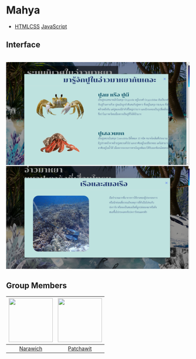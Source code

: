 # Mahya
* <a href="https://en.wikipedia.org/wiki/HTML" target="_blank">HTML</a><a href="https://en.wikipedia.org/wiki/Cascading_Style_Sheets" target="_blank">CSS</a> <a href="https://en.wikipedia.org/wiki/JavaScript" target="_blank">JavaScript</a> 

## Interface
<img src="interface/1.png" alt="" width="500"/>
<img src="interface/2.png" alt="" width="500"/>
<img src="interface/3.png" alt="" width="500"/>
<img src="interface/4.png" alt="" width="500"/>
<img src="interface/5.png" alt="" width="500"/>
<img src="interface/6.png" alt="" width="500"/>

## Group Members
 |<img src="https://avatars.githubusercontent.com/u/42956425?v=4" width="120px" height="120px">|<img src="https://avatars.githubusercontent.com/u/42910396?v=4" width="120px" height="120px">|
 |:---:|:---:|
|[Narawich](https://github.com/Narawich)|[Patchawit](https://github.com/Patchawit)|


